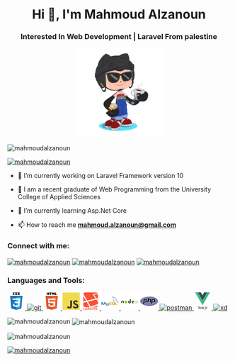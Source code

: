 <h1 align="center">Hi 👋, I'm Mahmoud Alzanoun</h1>
<h3 align="center">Interested In Web Development | Laravel From palestine</h3>
<div align="center" dir="auto">
        <a target="_blank" rel="noopener noreferrer nofollow" href="https://raw.githubusercontent.com/AhmedFathyDev/AhmedFathyDev/main/GitHub.png"><img src="https://raw.githubusercontent.com/AhmedFathyDev/AhmedFathyDev/main/GitHub.png" alt="GitHub Octocat Drinking a Cup of Coffee" height="200" style="max-width: 100%;"></a>
    </div>

<p align="left"> <img src="https://komarev.com/ghpvc/?username=mahmoudalzanoun&label=Profile%20views&color=0e75b6&style=flat" alt="mahmoudalzanoun" /> </p>

<p align="left"> <a href="https://twitter.com/mahmoudalzanoun" target="blank"><img src="https://img.shields.io/twitter/follow/mahmoudalzanoun?logo=twitter&style=for-the-badge" alt="mahmoudalzanoun" /></a> </p>

- 🔭 I’m currently working on Laravel Framework version 10

- 🏫 I am a recent graduate of Web Programming from the University College of Applied Sciences

- 🌱  I’m currently learning  Asp.Net Core

- 📫 How to reach me **mahmoud.alzanoun@gmail.com**


<h3 align="left">Connect with me:</h3>
<p align="left">
<a href="https://twitter.com/mahmoudalzanoun" target="blank"><img align="center" src="https://raw.githubusercontent.com/rahuldkjain/github-profile-readme-generator/master/src/images/icons/Social/twitter.svg" alt="mahmoudalzanoun" height="30" width="40" /></a>
<a href="https://fb.com/mahmoudalzanoun" target="blank"><img align="center" src="https://raw.githubusercontent.com/rahuldkjain/github-profile-readme-generator/master/src/images/icons/Social/facebook.svg" alt="mahmoudalzanoun" height="30" width="40" /></a>
<a href="https://instagram.com/mahmoudalzanoun" target="blank"><img align="center" src="https://raw.githubusercontent.com/rahuldkjain/github-profile-readme-generator/master/src/images/icons/Social/instagram.svg" alt="mahmoudalzanoun" height="30" width="40" /></a>
</p>

<h3 align="left">Languages and Tools:</h3>
<p align="left"> <a href="https://www.w3schools.com/css/" target="_blank" rel="noreferrer"> <img src="https://raw.githubusercontent.com/devicons/devicon/master/icons/css3/css3-original-wordmark.svg" alt="css3" width="40" height="40"/> </a> <a href="https://git-scm.com/" target="_blank" rel="noreferrer"> <img src="https://www.vectorlogo.zone/logos/git-scm/git-scm-icon.svg" alt="git" width="40" height="40"/> </a> <a href="https://www.w3.org/html/" target="_blank" rel="noreferrer"> <img src="https://raw.githubusercontent.com/devicons/devicon/master/icons/html5/html5-original-wordmark.svg" alt="html5" width="40" height="40"/> </a> <a href="https://developer.mozilla.org/en-US/docs/Web/JavaScript" target="_blank" rel="noreferrer"> <img src="https://raw.githubusercontent.com/devicons/devicon/master/icons/javascript/javascript-original.svg" alt="javascript" width="40" height="40"/> </a> <a href="https://laravel.com/" target="_blank" rel="noreferrer"> <img src="https://raw.githubusercontent.com/devicons/devicon/master/icons/laravel/laravel-plain-wordmark.svg" alt="laravel" width="40" height="40"/> </a> <a href="https://www.mysql.com/" target="_blank" rel="noreferrer"> <img src="https://raw.githubusercontent.com/devicons/devicon/master/icons/mysql/mysql-original-wordmark.svg" alt="mysql" width="40" height="40"/> </a> <a href="https://nodejs.org" target="_blank" rel="noreferrer"> <img src="https://raw.githubusercontent.com/devicons/devicon/master/icons/nodejs/nodejs-original-wordmark.svg" alt="nodejs" width="40" height="40"/> </a> <a href="https://www.php.net" target="_blank" rel="noreferrer"> <img src="https://raw.githubusercontent.com/devicons/devicon/master/icons/php/php-original.svg" alt="php" width="40" height="40"/> </a> <a href="https://postman.com" target="_blank" rel="noreferrer"> <img src="https://www.vectorlogo.zone/logos/getpostman/getpostman-icon.svg" alt="postman" width="40" height="40"/> </a> <a href="https://vuejs.org/" target="_blank" rel="noreferrer"> <img src="https://raw.githubusercontent.com/devicons/devicon/master/icons/vuejs/vuejs-original-wordmark.svg" alt="vuejs" width="40" height="40"/> </a> <a href="https://www.adobe.com/products/xd.html" target="_blank" rel="noreferrer"> <img src="https://cdn.worldvectorlogo.com/logos/adobe-xd.svg" alt="xd" width="40" height="40"/> </a> </p>

<p><img align="left" src="https://github-readme-stats.vercel.app/api/top-langs?username=mahmoudalzanoun&show_icons=true&locale=en&layout=compact" alt="mahmoudalzanoun" /></p>

<p>&nbsp;<img align="center" src="https://github-readme-stats.vercel.app/api?username=mahmoudalzanoun&show_icons=true&locale=en" alt="mahmoudalzanoun" /></p>

<p><img align="center" src="https://github-readme-streak-stats.herokuapp.com/?user=mahmoudalzanoun&" alt="mahmoudalzanoun" /></p>

<p align="left"> <a href="https://github.com/ryo-ma/github-profile-trophy"><img src="https://github-profile-trophy.vercel.app/?username=mahmoudalzanoun" alt="mahmoudalzanoun" /></a> </p>



